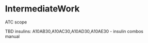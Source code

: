 # IntermediateWork

ATC scope

TBD
insulins: A10AB30,A10AC30,A10AD30,A10AE30 - insulin combos
manual

